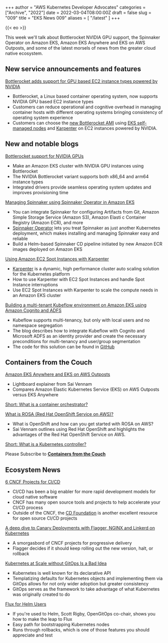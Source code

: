 +++
author = "AWS Kubernetes Developer Advocates"
categories = ["Archive", "2022"]
date = 2022-03-04T08:00:00Z
draft = false
slug = "009"
title = "EKS News 009"
aliases = [
    "/latest"
]
+++

{{< eo >}}

This week we'll talk about Bottlerocket NVIDIA GPU support, the Spinnaker Operator on Amazon EKS, Amazon EKS Anywhere and EKS on AWS Outposts, and some of the latest morsels of news from the greater cloud native ecosystem.

## New service announcements and features

[Bottlerocket adds support for GPU based EC2 instance types powered by NVIDIA](https://aws.amazon.com/about-aws/whats-new/2022/03/bottlerocket-support-gpu-ec2-instance-types-powered-by-nvidia/)

* Bottlerocket, a Linux based container operating system, now supports NVIDIA GPU based EC2 instance types
* Customers can reduce operational and cognitive overhead in managing container hosts with different operating systems bringing consistency of operating system experience
* Customers can choose the [new Bottlerocket AMI](https://github.com/bottlerocket-os/bottlerocket/blob/develop/QUICKSTART-EKS.md#aws-k8s--nvidia-variants) using [EKS self-managed nodes](https://docs.aws.amazon.com/eks/latest/userguide/launch-node-bottlerocket.html) and [Karpenter](https://karpenter.sh/) on EC2 instances powered by NVIDIA.

## New and notable blogs

[Bottlerocket support for NVIDIA GPUs](https://aws.amazon.com/blogs/containers/bottlerocket-support-for-nvidia-gpus/)

* Make an Amazon EKS cluster with NVIDIA GPU instances using Bottlerocket
* The NVIDIA Bottlerocket variant supports both x86_64 and arm64 instance types
* Integrated drivers provide seamless operating system updates and improves provisioning time

[Managing Spinnaker using Spinnaker Operator in Amazon EKS](https://aws.amazon.com/blogs/opensource/managing-spinnaker-using-spinnaker-operator-in-amazon-eks/)

* You can integrate Spinnaker for configuring Artifacts from Git, Amazon Simple Storage Service (Amazon S3), Amazon Elasti c Container Registry (Amazon ECR), and more
* [Spinnaker Operator](https://github.com/armory/spinnaker-operator) lets you treat Spinnaker as just another Kubernetes deployment, which makes installing and managing Spinnaker easy and reliable
* Build a Helm-based Spinnaker CD pipeline initiated by new Amazon ECR images deployed on Amazon EKS

[Using Amazon EC2 Spot Instances with Karpenter](https://aws.amazon.com/blogs/containers/using-amazon-ec2-spot-instances-with-karpenter/)

* [Karpenter](https://karpenter.sh/) is a dynamic, high performance cluster auto scaling solution for the Kubernetes platform
* How to use Karpenter with EC2 Spot Instances and handle Spot Instance interruptions
* Use EC2 Spot Instances with Karpenter to scale the compute needs in an Amazon EKS cluster

[Building a multi-tenant Kubeflow environment on Amazon EKS using Amazon Cognito and ADFS](https://aws.amazon.com/blogs/opensource/building-a-multi-tenant-kubeflow-environment-on-amazon-eks-using-amazon-cognito-and-adfs/)

* Kubeflow supports multi-tenancy, but only with local users and no namespace segregation
* The blog describes how to integrate Kubeflow with Cognito and Microsoft ADFS as an identity provider and create the necessary preconditions for multi-tenancy and user/group segmentation
* The code for this solution can be found in [GitHub](https://github.com/aws-samples/amazon-eks-kubeflow-multitenancy)

## Containers from the Couch

[Amazon EKS Anywhere and EKS on AWS Outposts](https://youtu.be/66yOdq2kXBA)

* Lightboard explainer from Sai Vennam
* Compares Amazon Elastic Kubernetes Service (EKS) on AWS Outposts versus EKS Anywhere

[Short: What is a container orchestrator?](https://youtu.be/Xsx1okPkPAo)

[What is ROSA (Red Hat OpenShift Service on AWS)?](https://youtu.be/6W-xDavWgYg)

* What is OpenShift and how can you get started with ROSA on AWS?
* Sai Vennam outlines using Red Hat OpenShift and highlights the advantages of the Red Hat OpenShift Service on AWS.

[Short: What is a Kubernetes controller?](https://youtu.be/_W-NeSg0TBY)

Please Subscribe to [**Containers from the Couch**](https://containersfromthecouch.com/)

## Ecosystem News

[6 CNCF Projects for CI/CD](https://containerjournal.com/features/6-cncf-projects-for-ci-cd/)

* CI/CD has been a big enabler for more rapid development models for cloud native software
* CNCF has many open source tools and projects to help accelerate your CI/CD process
* Outside of the CNCF, the [CD Foundation](https://cd.foundation/) is another excellent resource for open source CI/CD projects

[A deep dive to Canary Deployments with Flagger, NGINX and Linkerd on Kubernetes](https://devopsian.net/posts/kubernetes-canary-deployments/)

* A smorgasbord of CNCF projects for progressive delivery
* Flagger decides if it should keep rolling out the new version, halt, or rollback

[Kubernetes at Scale without GitOps Is a Bad Idea](https://thenewstack.io/kubernetes-at-scale-without-gitops-is-a-bad-idea/)

* Kubernetes is well known for its declarative API
* Templatizing defaults for Kubernetes objects and implementing them via GitOps allows for not only wider adoption but greater consistency
* GitOps serves as the framework to take advantage of what Kubernetes was originally created to do

[Flux for Helm Users](https://youtu.be/r_vKf5l1D1M)

* If you're used to Helm, Scott Rigby, OpenGitOps co-chair, shows you how to make the leap to Flux
* Easy path for bootstrapping Kubernetes nodes
* Runs through rollbacks, which is one of those features you should appreciate and test
